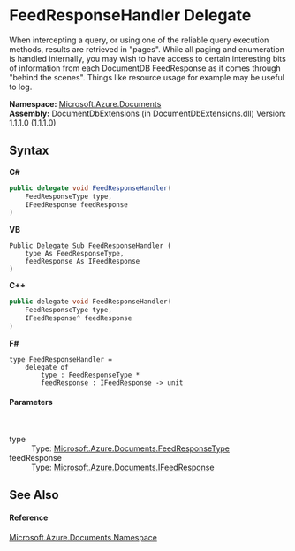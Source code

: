 # FeedResponseHandler Delegate
 

When intercepting a query, or using one of the reliable query execution methods, results are retrieved in "pages". While all paging and enumeration is handled internally, you may wish to have access to certain interesting bits of information from each DocumentDB FeedResponse as it comes through "behind the scenes". Things like resource usage for example may be useful to log.

**Namespace:**&nbsp;<a href="856b2e23-9c8b-2618-f913-67d85d500616">Microsoft.Azure.Documents</a><br />**Assembly:**&nbsp;DocumentDbExtensions (in DocumentDbExtensions.dll) Version: 1.1.1.0 (1.1.1.0)

## Syntax

**C#**<br />
``` C#
public delegate void FeedResponseHandler(
	FeedResponseType type,
	IFeedResponse feedResponse
)
```

**VB**<br />
``` VB
Public Delegate Sub FeedResponseHandler ( 
	type As FeedResponseType,
	feedResponse As IFeedResponse
)
```

**C++**<br />
``` C++
public delegate void FeedResponseHandler(
	FeedResponseType type, 
	IFeedResponse^ feedResponse
)
```

**F#**<br />
``` F#
type FeedResponseHandler = 
    delegate of 
        type : FeedResponseType * 
        feedResponse : IFeedResponse -> unit
```


#### Parameters
&nbsp;<dl><dt>type</dt><dd>Type: <a href="715754c4-da49-a7e9-8c04-2bf3ac982d7c">Microsoft.Azure.Documents.FeedResponseType</a><br /></dd><dt>feedResponse</dt><dd>Type: <a href="cbcd444d-ffe1-6199-9c3a-29fa6b4f474e">Microsoft.Azure.Documents.IFeedResponse</a><br /></dd></dl>

## See Also


#### Reference
<a href="856b2e23-9c8b-2618-f913-67d85d500616">Microsoft.Azure.Documents Namespace</a><br />